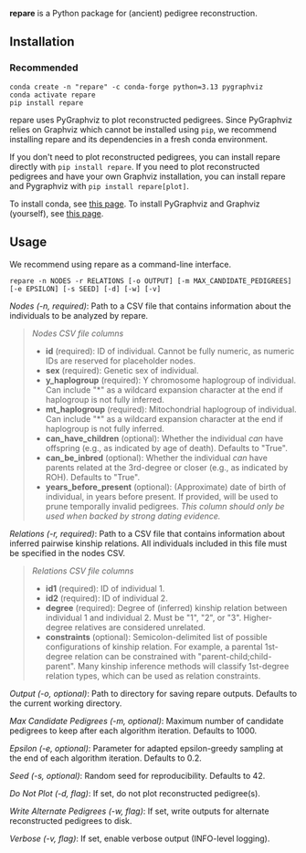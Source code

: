 **repare** is a Python package for (ancient) pedigree reconstruction.

## Installation

### Recommended
```
conda create -n "repare" -c conda-forge python=3.13 pygraphviz
conda activate repare
pip install repare
```
repare uses PyGraphviz to plot reconstructed pedigrees. Since PyGraphviz relies on Graphviz which cannot be installed using `pip`, we recommend installing repare and its dependencies in a fresh conda environment.

If you don't need to plot reconstructed pedigrees, you can install repare directly with `pip install repare`. If you need to plot reconstructed pedigrees and have your own Graphviz installation, you can install repare and Pygraphviz with `pip install repare[plot]`.

To install conda, see [this page](https://www.anaconda.com/docs/getting-started/miniconda/install). To install PyGraphviz and Graphviz (yourself), see [this page](https://pygraphviz.github.io/documentation/stable/install.html).


## Usage
We recommend using repare as a command-line interface.
```
repare -n NODES -r RELATIONS [-o OUTPUT] [-m MAX_CANDIDATE_PEDIGREES] [-e EPSILON] [-s SEED] [-d] [-w] [-v]
```

*Nodes (-n, required)*: Path to a CSV file that contains information about the individuals to be analyzed by repare. 

> *Nodes CSV file columns*
> - **id** (required): ID of individual. Cannot be fully numeric, as numeric IDs are reserved for placeholder nodes.
> - **sex** (required): Genetic sex of individual.
> - **y_haplogroup** (required): Y chromosome haplogroup of individual. Can include "*" as a wildcard expansion character at the end if haplogroup is not fully inferred.
> - **mt_haplogroup** (required): Mitochondrial haplogroup of individual. Can include "*" as a wildcard expansion character at the end if haplogroup is not fully inferred.
> - **can_have_children** (optional): Whether the individual *can* have offspring (e.g., as indicated by age of death). Defaults to "True".
> - **can_be_inbred** (optional): Whether the individual *can* have parents related at the 3rd-degree or closer (e.g., as indicated by ROH). Defaults to "True".
> - **years_before_present** (optional): (Approximate) date of birth of individual, in years before present. If provided, will be used to prune temporally invalid pedigrees. *This column should only be used when backed by strong dating evidence.*

*Relations (-r, required)*: Path to a CSV file that contains information about inferred pairwise kinship relations. All individuals included in this file must be specified in the nodes CSV.

> *Relations CSV file columns*
> - **id1** (required): ID of individual 1.
> - **id2** (required): ID of individual 2.
> - **degree** (required): Degree of (inferred) kinship relation between individual 1 and individual 2. Must be "1", "2", or "3". Higher-degree relatives are considered unrelated.
> - **constraints** (optional): Semicolon-delimited list of possible configurations of kinship relation. For example, a parental 1st-degree relation can be constrained with "parent-child;child-parent". Many kinship inference methods will classify 1st-degree relation types, which can be used as relation constraints.

*Output (-o, optional)*: Path to directory for saving repare outputs. Defaults to the current working directory.

*Max Candidate Pedigrees (-m, optional)*: Maximum number of candidate pedigrees to keep after each algorithm iteration. Defaults to 1000.

*Epsilon (-e, optional)*: Parameter for adapted epsilon-greedy sampling at the end of each algorithm iteration. Defaults to 0.2.

*Seed (-s, optional)*: Random seed for reproducibility. Defaults to 42.

*Do Not Plot (-d, flag)*: If set, do not plot reconstructed pedigree(s).

*Write Alternate Pedigrees (-w, flag)*: If set, write outputs for alternate reconstructed pedigrees to disk.

*Verbose (-v, flag)*: If set, enable verbose output (INFO-level logging).
